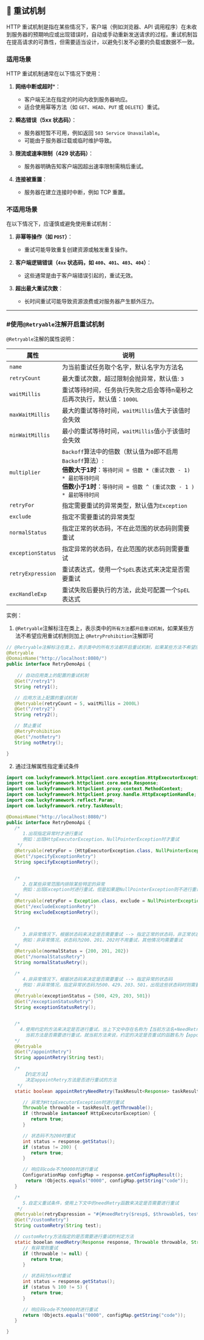    ## 🫨 重试机制

HTTP 重试机制是指在某些情况下，客户端（例如浏览器、API
调用程序）在未收到服务器的预期响应或出现错误时，自动或手动重新发送请求的过程。重试机制旨在提高请求的可靠性，但需要适当设计，以避免引发不必要的负载或数据不一致。

### 适用场景

HTTP 重试机制通常在以下情况下使用：

1. **网络中断或超时***：
    - 客户端无法在指定的时间内收到服务器响应。
    - 适合使用幂等方法（如 `GET`、`HEAD`、`PUT` 或 `DELETE`）重试。


2. **瞬态错误（5xx 状态码）**：

    - 服务器短暂不可用，例如返回 `503 Service Unavailable`。
    - 可能由于服务器过载或临时维护导致。


3. **限流或速率限制（429 状态码）**：
    - 服务器明确告知客户端因超出速率限制需稍后重试。


4. **连接被重置**：
    - 服务器在建立连接时中断，例如 TCP 重置。

### 不适用场景

在以下情况下，应谨慎或避免使用重试机制：

1. **非幂等操作（如 `POST`）**：
    - 重试可能导致重复创建资源或触发重复操作。


2. **客户端逻辑错误（`4xx` 状态码，如 `400`、`401`、`403`、`404`）**：
    - 这些通常是由于客户端错误引起的，重试无效。


3. **超出最大重试次数**：

    - 长时间重试可能导致资源浪费或对服务器产生额外压力。

---

### #使用`@Retryable`注解开启重试机制

`@Retryable`注解的属性说明：

| 属性                | 说明                                                                                                                                           |
|-------------------|----------------------------------------------------------------------------------------------------------------------------------------------|
| `name`            | 为当前重试任务取个名字，默认名字为方法名                                                                                                                         |
| `retryCount`      | 最大重试次数，超过限制会抛异常，默认值: `3`                                                                                                                     |
| `waitMillis`      | 重试等待时间，任务执行失败之后会等待n毫秒之后再次执行，默认值：`1000L`                                                                                                      |
| `maxWaitMillis`   | 最大的重试等待时间，`waitMillis`值大于该值时会失效                                                                                                              |
| `minWaitMillis`   | 最小的重试等待时间，`waitMillis`值小于该值时会失效                                                                                                              |
| `multiplier`      | `Backoff`算法中的倍数（默认值为`0`即不启用`Backoff`算法）: <br/>**倍数大于1时**：`等待时间 = 倍数 *（重试次数 - 1)  * 最初等待时间`<br/>**倍数小于1时**：`等待时间 = 倍数 ^ (重试次数 - 1 ) * 最初等待时间` |
| `retryFor`        | 指定需要重试的异常类型，默认值为`Exception`                                                                                                                  |
| `exclude`         | 指定不需要重试的异常类型                                                                                                                                 |
| `normalStatus`    | 指定正常的状态码，不在此范围的状态码则需要重试                                                                                                                      |
| `exceptionStatus` | 指定异常的状态码，在此范围的状态码则需要重试                                                                                                                       |
| `retryExpression` | 重试表达式，使用一个`SpEL`表达式来决定是否需要重试                                                                                                                 |
| `excHandleExp`    | 重试失败后要执行的方法，此处可配置一个`SpEL`表达式                                                                                                                 |

实例：

1. `@Retryable`注解标注在类上，表示类中的`所有方法`都`开启重试机制`，如果某些方法不希望应用重试机制则加上
   `@RetryProhibition`注解即可

```java
// @Retryable注解标注在类上，表示类中的所有方法都开启重试机制，如果某些方法不希望应用重试机制则加上@RetryProhibition注解
@Retryable
@DomainName("http://localhost:8080/")
public interface RetryDemoApi {
    
    // 自动应用类上的配置的重试机制
   @Get("/retry1")
   String retry1();

   // 应用方法上配置的重试机制
   @Retryable(retryCount = 5, waitMillis = 2000L)
   @Get("/retry2")
   String retry2();

   // 禁止重试
   @RetryProhibition
   @Get("/notRetry")
   String notRetry();

}
```

2. 通过注解属性指定重试条件

```java
import com.luckyframework.httpclient.core.exception.HttpExecutorException;
import com.luckyframework.httpclient.core.meta.Response;
import com.luckyframework.httpclient.proxy.context.MethodContext;
import com.luckyframework.httpclient.proxy.handle.HttpExceptionHandle;
import com.luckyframework.reflect.Param;
import com.luckyframework.retry.TaskResult;

@DomainName("http://localhost:8080/")
public interface RetryDemoApi {
   /*
      1.出现指定异常时才进行重试    
      例如：出现HttpExecutorException、NullPointerException时才重试 
    */
   @Retryable(retryFor = {HttpExecutorException.class, NullPointerException.class})
   @Get("/specifyExceptionRetry")
   String specifyExceptionRetry();


   /*
      2.在某些异常范围内排除某些特定的异常   
      例如：出现Exception时进行重试，但是如果是NullPointerException则不进行重试
   */
   @Retryable(retryFor = Exception.class, exclude = NullPointerException.class)
   @Get("/excludeExceptionRetry")
   String excludeExceptionRetry();


   /*
      3.非异常情况下，根据状态码来决定是否需要重试 --> 指定正常的状态码，非正常状态码则重试
      例如：非异常情况，状态码为200、201、202时不用重试，其他情况均需要重试
   */
   @Retryable(normalStatus = {200, 201, 202})
   @Get("/normalStatusRetry")
   String normalStatusRetry();

   /*
      4.非异常情况下，根据状态码来决定是否需要重试 --> 指定异常的状态码
      例如：非异常情况，指定异常状态码为500、429、203、501，出现这些状态码时则需要重试
   */
   @Retryable(exceptionStatus = {500, 429, 203, 501})
   @Get("/exceptionStatusRetry")
   String exceptionStatusRetry();


   /*
     4.使用约定的方法来决定是否进行重试，当上下文中存在名称为【当前方法名+NeedRetry】的函数时，会默认使用该方法来决定
       当前方法是否需要进行重试，就当前方法来说，约定的决定是否重试的函数名为【appointRetryNeedRetry】
   */
   @Retryable
   @Get("/appointRetry")
   String appointRetry(String test);

   /*
      【约定方法】
       决定appointRetry方法是否进行重试的方法
    */
   static boolean appointRetryNeedRetry(TaskResult<Response> taskResult, MethodContext context, @Param("#{test}") String test) {

      // 异常为HttpExecutorException时进行重试
      Throwable throwable = taskResult.getThrowable();
      if (throwable instanceof HttpExecutorException) {
         return true;
      }

      // 状态码不为200时重试
      int status = response.getStatus();
      if (status != 200) {
         return true;
      }

      // 响应码code不为0000时进行重试
      ConfigurationMap configMap = response.getConfigMapResult();
       return !Objects.equals("0000", configMap.getString("code"));
   }

   /*
      5.自定义重试条件，使用上下文中的needRetry函数来决定是否需要进行重试
    */
   @Retryable(retryExpression = "#{#needRetry($resp$, $throwable$, test)}")
   @Get("/customRetry")
   String customRetry(String test);

   // customRetry方法指定的是否需要进行重试的判定方法
   static booelan needRetry(Response response, Throwable throwable, String test) {
      // 有异常则重试
      if (throwable != null) {
         return true;
      }

      // 状态码为5xx时重试
      int status = response.getStatus();
      if (status % 100 != 5) {
         return true;
      }

      // 响应码code不为0000时进行重试
      return !Objects.equals("0000", configMap.getString("code"));
   }

}


```

